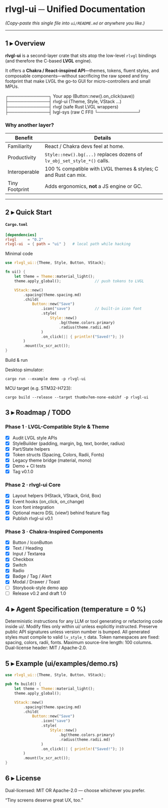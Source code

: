 # rlvgl-ui ─ Unified Documentation
*(Copy-paste this single file into `ui/README.md` or anywhere you like.)*

---

## 1 ▸ Overview

**rlvgl-ui** is a second-layer crate that sits atop the low-level `rlvgl` bindings
(and therefore the C-based **LVGL** engine).

It offers a **Chakra / React-inspired API**—themes, tokens, fluent styles, and
composable components—without sacrificing the raw speed and tiny footprint that
make LVGL the go-to GUI for micro-controllers and small MPUs.

┌─────────────┐ Your app (Button::new().on_click(save))
├─────────────┤ rlvgl-ui (Theme, Style, VStack …)
├─────────────┤ rlvgl (safe Rust LVGL wrappers)
├─────────────┤ lvgl-sys (raw C FFI)
└─────────────┘

### Why another layer?

| Benefit        | Details                                                             |
|----------------|---------------------------------------------------------------------|
| Familiarity    | React / Chakra devs feel at home.                                   |
| Productivity   | `Style::new().bg(...)` replaces dozens of `lv_obj_set_style_*()` calls. |
| Interoperable  | 100 % compatible with LVGL themes & styles; C and Rust can mix.     |
| Tiny Footprint | Adds ergonomics, **not** a JS engine or GC.                         |

---

## 2 ▸ Quick Start

#### `Cargo.toml`
```toml
[dependencies]
rlvgl     = "0.2"
rlvgl-ui  = { path = "ui" }   # local path while hacking
```

Minimal code

```rust
use rlvgl_ui::{Theme, Style, Button, VStack};

fn ui() {
    let theme = Theme::material_light();
    theme.apply_global();               // push tokens to LVGL

    VStack::new()
        .spacing(theme.spacing.md)
        .child(
            Button::new("Save")
                .icon("save")           // built-in icon font
                .style(
                    Style::new()
                        .bg(theme.colors.primary)
                        .radius(theme.radii.md)
                )
                .on_click(|| { println!("Saved!"); })
        )
        .mount(lv_scr_act());
}
```

Build & run

Desktop simulator:

```
cargo run --example demo -p rlvgl-ui
```

MCU target (e.g. STM32-H723):

```
cargo build --release --target thumbv7em-none-eabihf -p rlvgl-ui
```

## 3 ▸ Roadmap / TODO

### Phase 1 · LVGL-Compatible Style & Theme
- [x] Audit LVGL style APIs
- [x] StyleBuilder (padding, margin, bg, text, border, radius)
- [x] Part/State helpers
- [x] Token structs (Spacing, Colors, Radii, Fonts)
- [x] Legacy theme bridge (material, mono)
- [x] Demo + CI tests
- [x] Tag v0.1.0

### Phase 2 · rlvgl-ui Core
- [x] Layout helpers (HStack, VStack, Grid, Box)
- [x] Event hooks (on_click, on_change)
- [x] Icon font integration
- [x] Optional macro DSL (view!) behind feature flag
- [x] Publish rlvgl-ui v0.1

### Phase 3 · Chakra-Inspired Components
 - [x] Button / IconButton
 - [x] Text / Heading
 - [x] Input / Textarea
 - [x] Checkbox
 - [x] Switch
 - [x] Radio
 - [x] Badge / Tag / Alert
 - [x] Modal / Drawer / Toast
 - [ ] Storybook-style demo app
 - [ ] Release v0.2 and draft 1.0

## 4 ▸ Agent Specification (temperature = 0 %)

Deterministic instructions for any LLM or tool generating or refactoring code
inside ui/.
Modify files only within ui/ unless explicitly instructed.
Preserve public API signatures unless version number is bumped.
All generated styles must compile to valid `lv_style_t` data.
Token namespaces are fixed: spacing, colors, radii, fonts.
Maximum source-line length: 100 columns.
Dual-license header: MIT / Apache-2.0.

## 5 ▸ Example (ui/examples/demo.rs)

```rust
use rlvgl_ui::{Theme, Style, Button, VStack};

pub fn build() {
    let theme = Theme::material_light();
    theme.apply_global();

    VStack::new()
        .spacing(theme.spacing.md)
        .child(
            Button::new("Save")
                .icon("save")
                .style(
                    Style::new()
                        .bg(theme.colors.primary)
                        .radius(theme.radii.md)
                )
                .on_click(|| { println!("Saved!"); })
        )
        .mount(lv_scr_act());
}
```

## 6 ▸ License

Dual-licensed: MIT OR Apache-2.0 — choose whichever you prefer.

“Tiny screens deserve great UX, too.”
